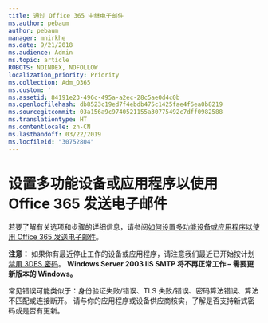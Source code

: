 ```yaml
---
title: 通过 Office 365 中继电子邮件
ms.author: pebaum
author: pebaum
manager: mnirkhe
ms.date: 9/21/2018
ms.audience: Admin
ms.topic: article
ROBOTS: NOINDEX, NOFOLLOW
localization_priority: Priority
ms.collection: Adm_O365
ms.custom: ''
ms.assetid: 84191e23-496c-495a-a2ec-28c5ae0d4c0b
ms.openlocfilehash: db8523c19ed7f4ebdb475c1425fae4f6ea0b8219
ms.sourcegitcommit: 03a156a9c9740521155a30775492c7dff0982588
ms.translationtype: HT
ms.contentlocale: zh-CN
ms.lasthandoff: 03/22/2019
ms.locfileid: "30752804"
---
```

# <a name="set-up-a-multifunction-device-or-application-to-send-email-using-office-365"></a>设置多功能设备或应用程序以使用 Office 365 发送电子邮件

若要了解有关选项和步骤的详细信息，请参阅[如何设置多功能设备或应用程序以使用 Office 365 发送电子邮件](https://support.office.com/article/69f58e99-c550-4274-ad18-c805d654b4c4)。
  
**注意：** 如果你有最近停止工作的设备或应用程序，请注意我们最近已开始按计划[禁用 3DES 密码](https://docs.microsoft.com/office365/securitycompliance/technical-reference-details-about-encryption)。  **Windows Server 2003 IIS SMTP 将不再正常工作 – 需要更新版本的 Windows。** 

常见错误可能类似于：身份验证失败/错误、TLS 失败/错误、密码算法错误、算法不匹配或连接断开。  请与你的应用程序或设备供应商核实，了解是否支持新式密码或是否有更新。
